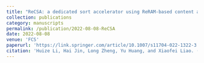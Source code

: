 ```yaml
---
title: "ReCSA: a dedicated sort accelerator using ReRAM-based content addressable memory"
collection: publications
category: manuscripts
permalink: /publication/2022-08-08-ReCSA
date: 2022-08-08
venue: 'FCS'
paperurl: 'https://link.springer.com/article/10.1007/s11704-022-1322-3'
citation: 'Huize Li, Hai Jin, Long Zheng, Yu Huang, and Xiaofei Liao. (2022). &quot;ReCSA: a dedicated sort accelerator using ReRAM-based content addressable memory.&quot; <i>Frontiers of Computer Science (FCS)</i>. 17: 172103.'
---
```

